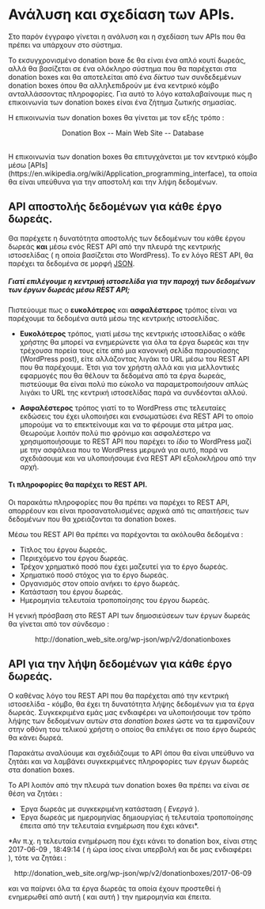 # Ανάλυση και σχεδίαση των APIs.

Στο παρόν έγγραφο γίνεται η ανάλυση και η σχεδίαση των APIs που θα πρέπει να υπάρχουν στο σύστημα.

Το εκσυγχρονισμένο donation boxe δε θα είναι ένα απλό κουτί δωρεάς, αλλά θα βασίζεται σε ένα ολόκληρο σύστημα που θα παρέχεται στα donation boxes και θα αποτελείται από ένα *δίκτυο* των συνδεδεμένων donation boxes όπου θα αλληλεπιδρούν με ένα κεντρικό κόμβο ανταλλάσσοντας πληροφορίες.
Για αυτό το λόγο καταλαβαίνουμε πως η επικοινωνία των donation boxes είναι ένα ζήτημα ζωτικής σημασίας.

Η επικοινωνία των donation boxes θα γίνεται με τον εξής τρόπο :

<p align="center">
Donation Box -- Μain Web Site -- Database
</p>

<br>
Η επικοινωνία των donation boxes θα επιτυγχάνεται με τον κεντρικό κόμβο μέσω [APIs](https://en.wikipedia.org/wiki/Application_programming_interface), τα οποία θα είναι υπεύθυνα για την αποστολή και την λήψη δεδομένων.


## API **αποστολής** δεδομένων για κάθε έργο δωρεάς.

Θα παρέχετε η δυνατότητα αποστολής των δεδομένων του κάθε έργου δωρεάς **και** μέσω ενός REST API από την πλευρά της κεντρικής ιστοσελίδας ( η οποία βασίζεται στο WordPress). Το εν λόγο REST API, θα παρέχει τα δεδομένα σε μορφή [JSON](https://en.wikipedia.org/wiki/JSON).

##### Γιατί επιλέγουμε η κεντρική ιστοσελίδα για την παροχή των δεδομένων των έργων δωρεάς μέσω REST API;
Πιστεύουμε πως ο **ευκολότερος** και **ασφαλέστερος** τρόπος είναι να παρέχουμε τα δεδομένα αυτά μέσω της κεντρικής ιστοσελίδας. <br>
* **Ευκολότερος** τρόπος, γιατί μέσω της κεντρικής ιστοσελίδας ο κάθε χρήστης θα μπορεί να ενημερώνετε για όλα τα έργα δωρεάς και την τρέχουσα πορεία τους είτε από μια κανονική σελίδα παρουσίασης (WordPress post), είτε αλλάζοντας λιγάκι το URL μέσω του REST API που θα παρέχουμε. Έτσι για τον χρήστη αλλά και για μελλοντικές εφαρμογές που θα θέλουν τα δεδομένα από τα έργα δωρεάς, πιστεύουμε θα είναι πολύ πιο εύκολο να παραμετροποιήσουν απλώς λιγάκι το URL της κεντρική ιστοσελίδας παρά να συνδέονται αλλού.

* **Ασφαλέστερος** τρόπος γιατί το το WordPress στις τελευταίες εκδώσεις του έχει υλοποιήσει και ενσωματώσει ένα REST API το οποίο μπορούμε να το επεκτείνουμε και να το φέρουμε στα μέτρα μας. Θεωρούμε λοιπόν πολύ πιο φρόνιμο και ασφαλέστερο να χρησιμοποιήσουμε το REST API που παρέχει το *ίδιο* το WordPress μαζί με την ασφάλεια που το WordPress μεριμνά για αυτό, παρά να σχεδιάσουμε και να υλοποιήσουμε ένα REST API εξολοκλήρου από την αρχή.

#### Τι πληροφορίες θα παρέχει το REST API.

Οι παρακάτω πληροφορίες που θα πρέπει να παρέχει το REST API, απορρέουν και είναι προσανατολισμένες αρχικά από τις απαιτήσεις των δεδομένων που θα χρειάζονται τα donation boxes.

Μέσω του REST API θα πρέπει να παρέχονται τα ακόλουθα δεδομένα :

* Τίτλος του έργου δωρεάς.
* Περιεχόμενο του έργου δωρεάς.
* Τρέχον χρηματικό ποσό που έχει μαζευτεί για το έργο δωρεάς.
* Χρηματικό ποσό στόχος για το έργο δωρεάς.
* Οργανισμός στον οποίο ανήκει το έργο δωρεάς.
* Κατάσταση του έργου δωρεάς.
* Ημερομηνία τελευταία τροποποίησης του έργου δωρεάς.

Η γενική πρόσβαση στο REST API των δημοσιεύσεων των έργων δωρεάς θα γίνεται από τον σύνδεσμο :

<p align="center">
http://donation_web_site.org/wp-json/wp/v2/donationboxes
</p>

## API για την **λήψη** δεδομένων για κάθε έργο δωρεάς.

Ο καθένας λόγο του REST API που θα παρέχεται από την κεντρική ιστοσελίδα - κόμβο, θα έχει τη δυνατότητα λήψης δεδομένων για τα έργα δωρεάς.
Συγκεκριμένα εμάς μας ενδιαφέρει να υλοποιήσουμε τον τρόπο λήψης των δεδομένων αυτών στα *donation boxes* ώστε να τα εμφανίζουν στην οθόνη του τελικού χρήστη ο οποίος θα επιλέγει σε ποιο έργο δωρεάς θα κάνει δωρεά.

Παρακάτω αναλύουμε και σχεδιάζουμε το API όπου θα είναι υπεύθυνο να ζητάει και να λαμβάνει συγκεκριμένες πληροφορίες των έργων δωρεάς στα donation boxes.

Το API λοιπόν από την πλευρά των donation boxes θα πρέπει να είναι σε θέση να ζητάει :
* Έργα δωρεάς με συγκεκριμένη κατάσταση ( *Ενεργά* ).
* Έργα δωρεάς με ημερομηνίας δημιουργίας ή τελευταία τροποποίησης έπειτα από την τελευταία ενημέρωση που έχει κάνει*.

*Αν π.χ. η τελευταία ενημέρωση που έχει κάνει το donation box, είναι στης 2017-06-09 , 18:49:14 ( ή ώρα ίσος είναι υπερβολή και δε μας ενδιαφέρει ), τότε να ζητάει :
<p align="center">
http://donation_web_site.org/wp-json/wp/v2/donationboxes/2017-06-09
</p>

και να παίρνει όλα τα έργα δωρεάς τα οποία έχουν προστεθεί ή ενημερωθεί από αυτή ( και αυτή ) την ημερομηνία και έπειτα.
